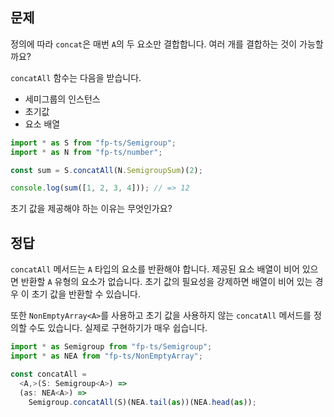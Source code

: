 ## 문제

정의에 따라 `concat`은 매번 `A`의 두 요소만 결합합니다. 여러 개를 결합하는 것이 가능할까요?

`concatAll` 함수는 다음을 받습니다.

- 세미그룹의 인스턴스
- 초기값
- 요소 배열

```ts
import * as S from "fp-ts/Semigroup";
import * as N from "fp-ts/number";

const sum = S.concatAll(N.SemigroupSum)(2);

console.log(sum([1, 2, 3, 4])); // => 12
```

초기 값을 제공해야 하는 이유는 무엇인가요?

## 정답

`concatAll` 메서드는 `A` 타입의 요소를 반환해야 합니다. 제공된 요소 배열이 비어 있으면 반환할 `A` 유형의 요소가 없습니다.
초기 값의 필요성을 강제하면 배열이 비어 있는 경우 이 초기 값을 반환할 수 있습니다.

또한 `NonEmptyArray<A>`를 사용하고 초기 값을 사용하지 않는 `concatAll` 메서드를 정의할 수도 있습니다. 실제로 구현하기가 매우 쉽습니다.

```ts
import * as Semigroup from "fp-ts/Semigroup";
import * as NEA from "fp-ts/NonEmptyArray";

const concatAll =
  <A,>(S: Semigroup<A>) =>
  (as: NEA<A>) =>
    Semigroup.concatAll(S)(NEA.tail(as))(NEA.head(as));
```

